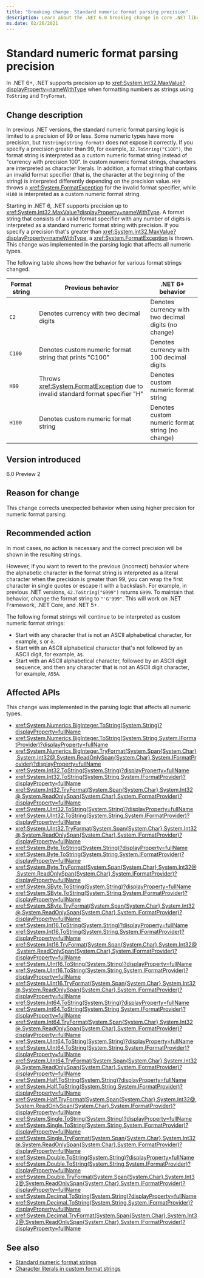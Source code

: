 ```yaml
---
title: "Breaking change: Standard numeric format parsing precision"
description: Learn about the .NET 6.0 breaking change in core .NET libraries where standard numeric format parsing now handles higher precisions.
ms.date: 02/26/2021
---
```

# Standard numeric format parsing precision

In .NET 6+, .NET supports precision up to <xref:System.Int32.MaxValue?displayProperty=nameWithType> when formatting numbers as strings using `ToString` and `TryFormat`.

## Change description

In previous .NET versions, the standard numeric format parsing logic is limited to a precision of 99 or less. Some numeric types have more precision, but `ToString(string format)` does not expose it correctly. If you specify a precision greater than 99, for example, `32.ToString("C100")`, the format string is interpreted as a custom numeric format string instead of "currency with precision 100". In custom numeric format strings, characters are interpreted as character literals. In addition, a format string that contains an invalid format specifier (that is, the character at the beginning of the string) is interpreted differently depending on the precision value. `H99` throws a <xref:System.FormatException> for the invalid format specifier, while `H100` is interpreted as a custom numeric format string.

Starting in .NET 6, .NET supports precision up to <xref:System.Int32.MaxValue?displayProperty=nameWithType>. A format string that consists of a valid format specifier with any number of digits is interpreted as a standard numeric format string with precision. If you specify a precision that's greater than <xref:System.Int32.MaxValue?displayProperty=nameWithType>, a <xref:System.FormatException> is thrown. This change was implemented in the parsing logic that affects all numeric types.

The following table shows how the behavior for various format strings changed.

| Format string | Previous behavior | .NET 6+ behavior |
| - | - | - |
| `C2` | Denotes currency with two decimal digits | Denotes currency with two decimal digits (no change) |
| `C100` | Denotes custom numeric format string that prints "C100" | Denotes currency with 100 decimal digits |
| `H99` | Throws <xref:System.FormatException> due to invalid standard format specifier "H" | Denotes custom numeric format string |
| `H100` | Denotes custom numeric format string | Denotes custom numeric format string (no change) |

## Version introduced

6.0 Preview 2

## Reason for change

This change corrects unexpected behavior when using higher precision for numeric format parsing.

## Recommended action

In most cases, no action is necessary and the correct precision will be shown in the resulting strings.

However, if you want to revert to the previous (incorrect) behavior where the alphabetic character in the format string is interpreted as a literal character when the precision is greater than 99, you can wrap the first character in single quotes or escape it with a backslash. For example, in previous .NET versions, `42.ToString("G999")` returns `G999`. To maintain that behavior, change the format string to `"'G'999"`. This will work on .NET Framework, .NET Core, and .NET 5+.

The following format strings will continue to be interpreted as custom numeric format strings:

- Start with any character that is not an ASCII alphabetical character, for example, `$` or `è`.
- Start with an ASCII alphabetical character that's not followed by an ASCII digit, for example, `A$`.
- Start with an ASCII alphabetical character, followed by an ASCII digit sequence, and then any character that is not an ASCII digit character, for example, `A55A`.

## Affected APIs

This change was implemented in the parsing logic that affects all numeric types.

- <xref:System.Numerics.BigInteger.ToString(System.String)?displayProperty=fullName>
- <xref:System.Numerics.BigInteger.ToString(System.String,System.IFormatProvider)?displayProperty=fullName>
- <xref:System.Numerics.BigInteger.TryFormat(System.Span{System.Char},System.Int32@,System.ReadOnlySpan{System.Char},System.IFormatProvider)?displayProperty=fullName>
- <xref:System.Int32.ToString(System.String)?displayProperty=fullName>
- <xref:System.Int32.ToString(System.String,System.IFormatProvider)?displayProperty=fullName>
- <xref:System.Int32.TryFormat(System.Span{System.Char},System.Int32@,System.ReadOnlySpan{System.Char},System.IFormatProvider)?displayProperty=fullName>
- <xref:System.UInt32.ToString(System.String)?displayProperty=fullName>
- <xref:System.UInt32.ToString(System.String,System.IFormatProvider)?displayProperty=fullName>
- <xref:System.UInt32.TryFormat(System.Span{System.Char},System.Int32@,System.ReadOnlySpan{System.Char},System.IFormatProvider)?displayProperty=fullName>
- <xref:System.Byte.ToString(System.String)?displayProperty=fullName>
- <xref:System.Byte.ToString(System.String,System.IFormatProvider)?displayProperty=fullName>
- <xref:System.Byte.TryFormat(System.Span{System.Char},System.Int32@,System.ReadOnlySpan{System.Char},System.IFormatProvider)?displayProperty=fullName>
- <xref:System.SByte.ToString(System.String)?displayProperty=fullName>
- <xref:System.SByte.ToString(System.String,System.IFormatProvider)?displayProperty=fullName>
- <xref:System.SByte.TryFormat(System.Span{System.Char},System.Int32@,System.ReadOnlySpan{System.Char},System.IFormatProvider)?displayProperty=fullName>
- <xref:System.Int16.ToString(System.String)?displayProperty=fullName>
- <xref:System.Int16.ToString(System.String,System.IFormatProvider)?displayProperty=fullName>
- <xref:System.Int16.TryFormat(System.Span{System.Char},System.Int32@,System.ReadOnlySpan{System.Char},System.IFormatProvider)?displayProperty=fullName>
- <xref:System.UInt16.ToString(System.String)?displayProperty=fullName>
- <xref:System.UInt16.ToString(System.String,System.IFormatProvider)?displayProperty=fullName>
- <xref:System.UInt16.TryFormat(System.Span{System.Char},System.Int32@,System.ReadOnlySpan{System.Char},System.IFormatProvider)?displayProperty=fullName>
- <xref:System.Int64.ToString(System.String)?displayProperty=fullName>
- <xref:System.Int64.ToString(System.String,System.IFormatProvider)?displayProperty=fullName>
- <xref:System.Int64.TryFormat(System.Span{System.Char},System.Int32@,System.ReadOnlySpan{System.Char},System.IFormatProvider)?displayProperty=fullName>
- <xref:System.UInt64.ToString(System.String)?displayProperty=fullName>
- <xref:System.UInt64.ToString(System.String,System.IFormatProvider)?displayProperty=fullName>
- <xref:System.UInt64.TryFormat(System.Span{System.Char},System.Int32@,System.ReadOnlySpan{System.Char},System.IFormatProvider)?displayProperty=fullName>
- <xref:System.Half.ToString(System.String)?displayProperty=fullName>
- <xref:System.Half.ToString(System.String,System.IFormatProvider)?displayProperty=fullName>
- <xref:System.Half.TryFormat(System.Span{System.Char},System.Int32@,System.ReadOnlySpan{System.Char},System.IFormatProvider)?displayProperty=fullName>
- <xref:System.Single.ToString(System.String)?displayProperty=fullName>
- <xref:System.Single.ToString(System.String,System.IFormatProvider)?displayProperty=fullName>
- <xref:System.Single.TryFormat(System.Span{System.Char},System.Int32@,System.ReadOnlySpan{System.Char},System.IFormatProvider)?displayProperty=fullName>
- <xref:System.Double.ToString(System.String)?displayProperty=fullName>
- <xref:System.Double.ToString(System.String,System.IFormatProvider)?displayProperty=fullName>
- <xref:System.Double.TryFormat(System.Span{System.Char},System.Int32@,System.ReadOnlySpan{System.Char},System.IFormatProvider)?displayProperty=fullName>
- <xref:System.Decimal.ToString(System.String)?displayProperty=fullName>
- <xref:System.Decimal.ToString(System.String,System.IFormatProvider)?displayProperty=fullName>
- <xref:System.Decimal.TryFormat(System.Span{System.Char},System.Int32@,System.ReadOnlySpan{System.Char},System.IFormatProvider)?displayProperty=fullName>

## See also

- [Standard numeric format strings](../../../../standard/base-types/standard-numeric-format-strings.md)
- [Character literals in custom format strings](../../../../standard/base-types/custom-numeric-format-strings.md#character-literals)

<!--

### Category

Core .NET libraries

### Affected APIs

- `M:System.Numerics.BigInteger.ToString(System.String)`
- `M:System.Numerics.BigInteger.ToString(System.String,System.IFormatProvider)`
- `M:System.Numerics.BigInteger.TryFormat(System.Span{System.Char},System.Int32@,System.ReadOnlySpan{System.Char},System.IFormatProvider)`
- `M:System.Int32.ToString(System.String)`
- `M:System.Int32.ToString(System.String,System.IFormatProvider)`
- `M:System.Int32.TryFormat(System.Span{System.Char},System.Int32@,System.ReadOnlySpan{System.Char},System.IFormatProvider)`
- `M:System.UInt32.ToString(System.String)`
- `M:System.UInt32.ToString(System.String,System.IFormatProvider)`
- `M:System.UInt32.TryFormat(System.Span{System.Char},System.Int32@,System.ReadOnlySpan{System.Char},System.IFormatProvider)`
- `M:System.Byte.ToString(System.String)`
- `M:System.Byte.ToString(System.String,System.IFormatProvider)`
- `M:System.Byte.TryFormat(System.Span{System.Char},System.Int32@,System.ReadOnlySpan{System.Char},System.IFormatProvider)`
- `M:System.SByte.ToString(System.String)`
- `M:System.SByte.ToString(System.String,System.IFormatProvider)`
- `M:System.SByte.TryFormat(System.Span{System.Char},System.Int32@,System.ReadOnlySpan{System.Char},System.IFormatProvider)`
- `M:System.Int16.ToString(System.String)`
- `M:System.Int16.ToString(System.String,System.IFormatProvider)`
- `M:System.Int16.TryFormat(System.Span{System.Char},System.Int32@,System.ReadOnlySpan{System.Char},System.IFormatProvider)`
- `M:System.UInt16.ToString(System.String)`
- `M:System.UInt16.ToString(System.String,System.IFormatProvider)`
- `M:System.UInt16.TryFormat(System.Span{System.Char},System.Int32@,System.ReadOnlySpan{System.Char},System.IFormatProvider)`
- `M:System.Int64.ToString(System.String)`
- `M:System.Int64.ToString(System.String,System.IFormatProvider)`
- `M:System.Int64.TryFormat(System.Span{System.Char},System.Int32@,System.ReadOnlySpan{System.Char},System.IFormatProvider)`
- `M:System.UInt64.ToString(System.String)`
- `M:System.UInt64.ToString(System.String,System.IFormatProvider)`
- `M:System.UInt64.TryFormat(System.Span{System.Char},System.Int32@,System.ReadOnlySpan{System.Char},System.IFormatProvider)`
- `M:System.Half.ToString(System.String)`
- `M:System.Half.ToString(System.String,System.IFormatProvider)`
- `M:System.Half.TryFormat(System.Span{System.Char},System.Int32@,System.ReadOnlySpan{System.Char},System.IFormatProvider)`
- `M:System.Single.ToString(System.String)`
- `M:System.Single.ToString(System.String,System.IFormatProvider)`
- `M:System.Single.TryFormat(System.Span{System.Char},System.Int32@,System.ReadOnlySpan{System.Char},System.IFormatProvider)`
- `M:System.Double.ToString(System.String)`
- `M:System.Double.ToString(System.String,System.IFormatProvider)`
- `M:System.Double.TryFormat(System.Span{System.Char},System.Int32@,System.ReadOnlySpan{System.Char},System.IFormatProvider)`
- `M:System.Decimal.ToString(System.String)`
- `M:System.Decimal.ToString(System.String,System.IFormatProvider)`
- `M:System.Decimal.TryFormat(System.Span{System.Char},System.Int32@,System.ReadOnlySpan{System.Char},System.IFormatProvider)`

-->
